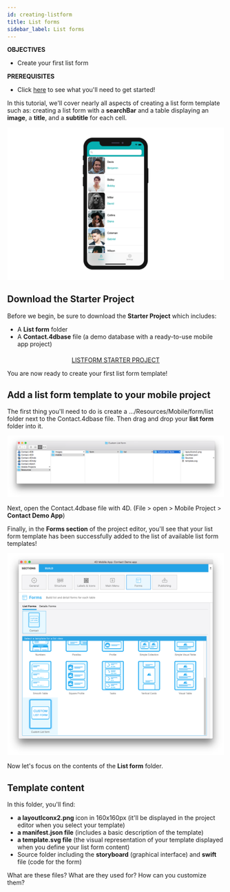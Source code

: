 ```yaml
---
id: creating-listform
title: List forms
sidebar_label: List forms
---
```


<div markdown="1" class = "objectives">

**OBJECTIVES**

* Create your first list form
</div>

<div markdown="1" class = "prerequisites">

**PREREQUISITES**

* Click [here](prerequisites.html) to see what you'll need to get started!

</div>


In this tutorial, we'll cover nearly all aspects of creating a list form template such as: creating a list form with a **searchBar** and a table displaying an **image**, a **title**, and a **subtitle** for each cell.

![Custom template final result](assets/custom-listform/custom-template-final-result.png)

## Download the Starter Project

Before we begin, be sure to download the **Starter Project** which includes:
* A **List form** folder 
* A **Contact.4dbase** file (a demo database with a ready-to-use mobile app project)


<div markdown="1" style="text-align: center; margin-top: 20px">
<a class="button"
href="../assets/custom-listform/CustomListFormStarterProject.zip">LISTFORM STARTER PROJECT</a>
</div>


You are now ready to create your first list form template!

## Add a list form template to your mobile project

The first thing you'll need to do is create a .../Resources/Mobile/form/list folder next to the Contact.4dbase file. Then drag and drop your **list form** folder into it.

![Mobile folder custom template](assets/custom-listform/mobile-folder-custom-template.png)

Next, open the Contact.4dbase file with 4D. (File > open > Mobile Project > **Contact Demo App**) 

Finally, in the **Forms section** of the project editor, you'll see that your list form template has been successfully added to the list of available list form templates!

![Forms section](assets/custom-listform/custom-listform-template.png)


Now let's focus on the contents of the **List form** folder.

## Template content

In this folder, you'll find:
* **a layoutIconx2.png** icon in 160x160px (it'll be displayed in the project editor when you select your template)
* **a manifest.json file** (includes a basic description of the template)
* **a template.svg file** (the visual representation of your template displayed when you define your list form content)
* Source folder including the **storyboard** (graphical interface) and **swift** file (code for the form)

What are these files? What are they used for? How can you customize them?
